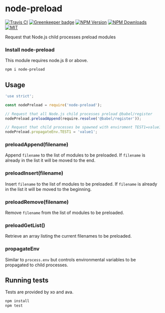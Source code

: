 # node-preload

[![Travis CI][travis-image]][travis-url]
[![Greenkeeper badge][gk-image]](https://greenkeeper.io/)
[![NPM Version][npm-image]][npm-url]
[![NPM Downloads][downloads-image]][downloads-url]
[![MIT][license-image]](LICENSE)

Request that Node.js child processes preload modules

### Install node-preload

This module requires node.js 8 or above.

```sh
npm i node-preload
```

## Usage

```js
'use strict';

const nodePreload = require('node-preload');

// Request that all Node.js child processes preload @babel/register
nodePreload.preloadAppend(require.resolve('@babel/register'));

// Request that child processes be spawned with enviroment TEST1=value1
nodePreload.propagateEnv.TEST1 = 'value1';
```

### preloadAppend(filename)

Append `filename` to the list of modules to be preloaded.
If `filename` is already in the list it will be moved to the end.

### preloadInsert(filename)

Insert `filename` to the list of modules to be preloaded.
If `filename` is already in the list it will be moved to the beginning.

### preloadRemove(filename)

Remove `filename` from the list of modules to be preloaded.

### preloadGetList()

Retrieve an array listing the current filenames to be preloaded.

### propagateEnv

Similar to `process.env` but controls environmental variables to be propagated
to child processes.

## Running tests

Tests are provided by xo and ava.

```sh
npm install
npm test
```

[npm-image]: https://img.shields.io/npm/v/node-preload.svg
[npm-url]: https://npmjs.org/package/node-preload
[travis-image]: https://travis-ci.org/cfware/node-preload.svg?branch=master
[travis-url]: https://travis-ci.org/cfware/node-preload
[gk-image]: https://badges.greenkeeper.io/cfware/node-preload.svg
[downloads-image]: https://img.shields.io/npm/dm/node-preload.svg
[downloads-url]: https://npmjs.org/package/node-preload
[license-image]: https://img.shields.io/npm/l/node-preload.svg
